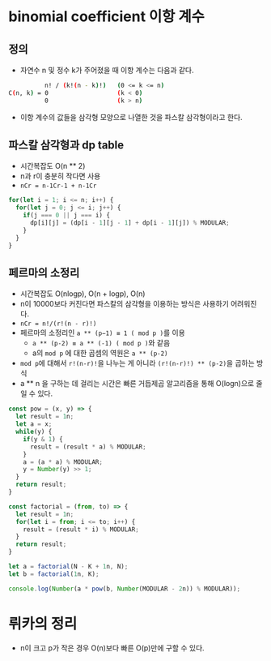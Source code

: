 # binomial coefficient 이항 계수
## 정의
- 자연수 n 및 정수 k가 주어졌을 때 이항 계수는 다음과 같다.
```bash
          n! / (k!(n - k)!)   (0 <= k <= n)
C(n, k) = 0                   (k < 0)
          0                   (k > n)
```
- 이항 계수의 값들을 삼각형 모양으로 나열한 것을 파스칼 삼각형이라고 한다.
## 파스칼 삼각형과 dp table
- 시간복잡도 O(n ** 2)
- n과 r이 충분히 작다면 사용
- `nCr = n-1Cr-1 + n-1Cr`
```js
for(let i = 1; i <= n; i++) {
  for(let j = 0; j <= i; j++) {
    if(j === 0 || j === i) {
      dp[i][j] = (dp[i - 1][j - 1] + dp[i - 1][j]) % MODULAR;
    }
  }
}
```
## 페르마의 소정리
- 시간복잡도 O(nlogp), O(n + logp), O(n)
- n이 10000보다 커진다면 파스칼의 삼각형을 이용하는 방식은 사용하기 어려워진다.
- `nCr = n!/(r!(n - r)!)`
- 페르마의 소정리인 `a ** (p−1) ≡ 1 ( mod p )`를 이용
  - `a ** (p-2) ≡ a ** (-1) ( mod p )`와 같음
  - a의 `mod p` 에 대한 곱셈의 역원은 `a ** (p-2)`
- `mod p`에 대해서 `r!(n-r)!`을 나누는 게 아니라 `(r!(n-r)!) ** (p-2)`을 곱하는 방식
- a ** n 을 구하는 데 걸리는 시간은 빠른 거듭제곱 알고리즘을 통해 O(logn)으로 줄일 수 있다.
```js
const pow = (x, y) => {
  let result = 1n;
  let a = x;
  while(y) {
    if(y & 1) { 
      result = (result * a) % MODULAR;
    }
    a = (a * a) % MODULAR;
    y = Number(y) >> 1;
  }
  return result;
}

const factorial = (from, to) => {
  let result = 1n;
  for(let i = from; i <= to; i++) {
    result = (result * i) % MODULAR;
  }
  return result;
}

let a = factorial(N - K + 1n, N);
let b = factorial(1n, K);

console.log(Number(a * pow(b, Number(MODULAR - 2n)) % MODULAR));
```
# 뤼카의 정리
- n이 크고 p가 작은 경우 O(n)보다 빠른 O(p)만에 구할 수 있다.
